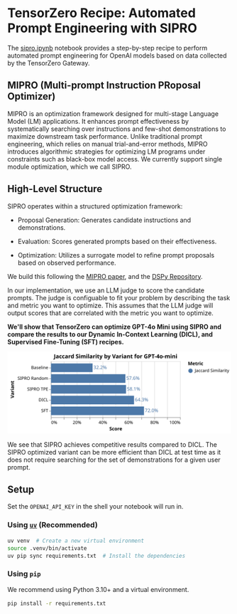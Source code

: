 # TensorZero Recipe: Automated Prompt Engineering with SIPRO

The [sipro.ipynb](sipro.ipynb) notebook provides a step-by-step recipe to perform automated prompt engineering for OpenAI models based on data collected by the TensorZero Gateway.

## MIPRO (Multi-prompt Instruction PRoposal Optimizer)

MIPRO is an optimization framework designed for multi-stage Language Model (LM) applications. It enhances prompt effectiveness by systematically searching over instructions and few-shot demonstrations to maximize downstream task performance. Unlike traditional prompt engineering, which relies on manual trial-and-error methods, MIPRO introduces algorithmic strategies for optimizing LM programs under constraints such as black-box model access. We currently support single module optimization, which we call SIPRO.

## High-Level Structure

SIPRO operates within a structured optimization framework:

- Proposal Generation: Generates candidate instructions and demonstrations.

- Evaluation: Scores generated prompts based on their effectiveness.

- Optimization: Utilizes a surrogate model to refine prompt proposals based on observed performance.

We build this following the [MIPRO paper](https://arxiv.org/abs/2406.11695v1), and the [DSPy Repository](https://github.com/stanfordnlp/dspy).

In our implementation, we use an LLM judge to score the candidate prompts. The judge is configuable to fit your problem by describing the task and metric you want to optimize. This assumes that the LLM judge will output scores that are correlated with the metric you want to optimize.

**We'll show that TensorZero can optimize GPT-4o Mini using SIPRO and compare the results to our Dynamic In-Context Learning (DICL), and Supervised Fine-Tuning (SFT) recipes.**

<p align="center">
  <img src="visualization.svg" alt="Metrics by Variant" />
</p>

We see that SIPRO achieves competitive results compared to DICL. The SIPRO optimized variant can be more efficient than DICL at test time as it does not require searching for the set of demonstrations for a given user prompt.

## Setup

Set the `OPENAI_API_KEY` in the shell your notebook will run in.

### Using [`uv`](https://github.com/astral-sh/uv) (Recommended)

```bash
uv venv  # Create a new virtual environment
source .venv/bin/activate
uv pip sync requirements.txt  # Install the dependencies
```

### Using `pip`

We recommend using Python 3.10+ and a virtual environment.

```bash
pip install -r requirements.txt
```
